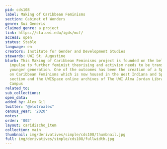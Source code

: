 ```yaml
---
pid: cds108
label: Making of Caribbean Feminisms
section: Cabinet of Wonders
genre: Sui Generis
claimed_genre: a project
link: https://sta.uwi.edu/igds/mcf/
access: open
status: Stable
language: en
creators: Institute for Gender and Development Studies
stewards: UWI St. Augustine
blurb: This Making of Caribbean Feminisms project is founded on the belief that the
  impulse to further feminist theorising and activism needs to be transmitted to a
  younger generation. One of the outcomes has been the creation of a Special Collection
  on Caribbean Feminisms which is now housed in the West Indiana and Special Collections
  section and the UWISpace online archives of The UWI Alma Jordan Library, St. Augustine
  Campus
related_to:
sub_collections:
open_data:
added_by: Alex Gil
twitter: "@elotroalex"
census_year: '2020'
notes:
order: '002'
layout: caridischo_item
collection: main
thumbnail: img/derivatives/simple/cds108/thumbnail.jpg
full: img/derivatives/simple/cds108/fullwidth.jpg
---
```

